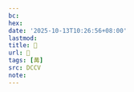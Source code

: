 ```yaml
---
bc:
hex:
date: '2025-10-13T10:26:56+08:00'
lastmod:
title: 􂧮
url: 􂧮
tags: [冓]
src: DCCV
note:
---
```

